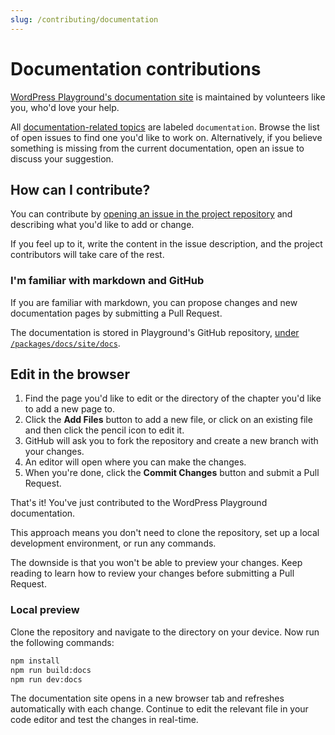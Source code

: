 ```yaml
---
slug: /contributing/documentation
---
```


# Documentation contributions

[WordPress Playground's documentation site](/) is maintained by volunteers like you, who'd love your help.

All [documentation-related topics](https://github.com/WordPress/wordpress-playground/labels/%5BType%5D%20Documentation) are labeled `documentation`. Browse the list of open issues to find one you'd like to work on. Alternatively, if you believe something is missing from the current documentation, open an issue to discuss your suggestion.

## How can I contribute?

You can contribute by [opening an issue in the project repository](https://github.com/WordPress/wordpress-playground/issues/new) and describing what you'd like to add or change.

If you feel up to it, write the content in the issue description, and the project contributors will take care of the rest.

### I'm familiar with markdown and GitHub

If you are familiar with markdown, you can propose changes and new documentation pages by submitting a Pull Request.

The documentation is stored in Playground's GitHub repository, [under `/packages/docs/site/docs`](https://github.com/WordPress/wordpress-playground/tree/trunk/packages/docs/site/docs).

## Edit in the browser

1. Find the page you'd like to edit or the directory of the chapter you'd like to add a new page to.
2. Click the **Add Files** button to add a new file, or click on an existing file and then click the pencil icon to edit it.
3. GitHub will ask you to fork the repository and create a new branch with your changes.
4. An editor will open where you can make the changes.
5. When you're done, click the **Commit Changes** button and submit a Pull Request.

That's it! You've just contributed to the WordPress Playground documentation.

This approach means you don't need to clone the repository, set up a local development environment, or run any commands.

The downside is that you won't be able to preview your changes. Keep reading to learn how to review your changes before submitting a Pull Request.

### Local preview

Clone the repository and navigate to the directory on your device. Now run the following commands:

```bash
npm install
npm run build:docs
npm run dev:docs
```

The documentation site opens in a new browser tab and refreshes automatically with each change. Continue to edit the relevant file in your code editor and test the changes in real-time.
